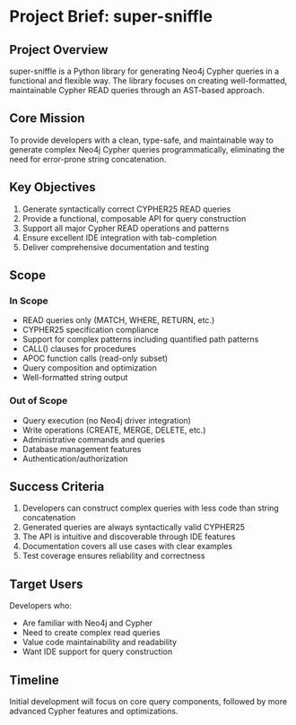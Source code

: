 # Project Brief: super-sniffle

## Project Overview
super-sniffle is a Python library for generating Neo4j Cypher queries in a functional and flexible way. The library focuses on creating well-formatted, maintainable Cypher READ queries through an AST-based approach.

## Core Mission
To provide developers with a clean, type-safe, and maintainable way to generate complex Neo4j Cypher queries programmatically, eliminating the need for error-prone string concatenation.

## Key Objectives
1. Generate syntactically correct CYPHER25 READ queries
2. Provide a functional, composable API for query construction
3. Support all major Cypher READ operations and patterns
4. Ensure excellent IDE integration with tab-completion
5. Deliver comprehensive documentation and testing

## Scope
### In Scope
- READ queries only (MATCH, WHERE, RETURN, etc.)
- CYPHER25 specification compliance
- Support for complex patterns including quantified path patterns
- CALL() clauses for procedures
- APOC function calls (read-only subset)
- Query composition and optimization
- Well-formatted string output

### Out of Scope
- Query execution (no Neo4j driver integration)
- Write operations (CREATE, MERGE, DELETE, etc.)
- Administrative commands and queries
- Database management features
- Authentication/authorization

## Success Criteria
1. Developers can construct complex queries with less code than string concatenation
2. Generated queries are always syntactically valid CYPHER25
3. The API is intuitive and discoverable through IDE features
4. Documentation covers all use cases with clear examples
5. Test coverage ensures reliability and correctness

## Target Users
Developers who:
- Are familiar with Neo4j and Cypher
- Need to create complex read queries
- Value code maintainability and readability
- Want IDE support for query construction

## Timeline
Initial development will focus on core query components, followed by more advanced Cypher features and optimizations.
